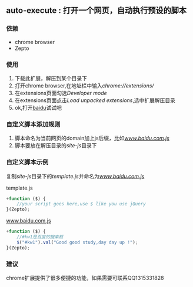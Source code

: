 auto-execute : 打开一个网页，自动执行预设的脚本
------------------------------------------
### 依赖
* chrome browser
* Zepto

### 使用
1. 下载此扩展，解压到某个目录下
2. 打开chrome browser,在地址栏中输入*chrome://extensions/*
3. 在extensions页面勾选*Developer mode*
4. 在extensions页面点击*Load unpacked extensions*,选中扩展解压目录
5. ok,打开[baidu](http://www.baidu.com)试试吧

### 自定义脚本添加规则
1. 脚本命名为当前网页的domain加上js后缀，比如*www.baidu.com.js*
2. 脚本要放在解压目录的*site-js*目录下

### 自定义脚本示例
复制*site-js*目录下的*template.js*并命名为*www.baidu.com.js*

template.js
```javascript
+function ($) {
    //your script goes here,use $ like you use jQuery
}(Zepto);
```

www.baidu.com.js
```javascript
+function ($) {
    //#kw1是百度的搜索框
    $("#kw1").val("Good good study,day day up !");
}(Zepto);
```

### 建议
chrome扩展提供了很多便捷的功能，如果需要可联系QQ1315331828
